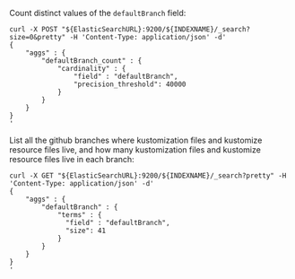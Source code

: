 Count distinct values of the `defaultBranch` field:
```
curl -X POST "${ElasticSearchURL}:9200/${INDEXNAME}/_search?size=0&pretty" -H 'Content-Type: application/json' -d'
{
    "aggs" : {
        "defaultBranch_count" : {
            "cardinality" : {
                "field" : "defaultBranch",
                "precision_threshold": 40000
            }
        }
    }
}
'
```

List all the github branches where kustomization files and kustomize resource files live, 
and how many kustomization files and kustomize resource files live in each branch:
```
curl -X GET "${ElasticSearchURL}:9200/${INDEXNAME}/_search?pretty" -H 'Content-Type: application/json' -d'
{
    "aggs" : {
        "defaultBranch" : {
            "terms" : {
              "field" : "defaultBranch",
              "size": 41
            }
        }
    }
}
'
```